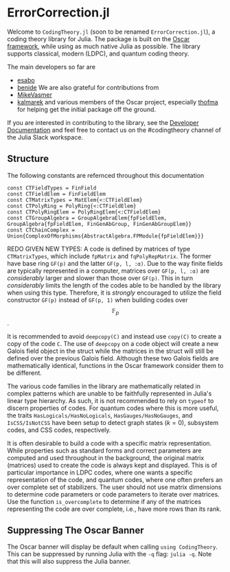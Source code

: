 # ErrorCorrection.jl

Welcome to `CodingTheory.jl` (soon to be renamed `ErrorCorrection.jl`), a coding theory library for Julia. The package is built on the [Oscar framework](https://docs.oscar-system.org/dev/), while using as much native Julia as possible. The library supports classical,  modern (LDPC), and quantum coding theory.

The main developers so far are
* [esabo](https://github.com/esabo)
* [benide](https://github.com/benide)
We are also grateful for contributions from
* [MikeVasmer](https://github.com/MikeVasmer)
* [kalmarek](https://github.com/kalmarek)
and various members of the Oscar project, especially [thofma](https://github.com/thofma) for helping get the initial package off the ground.

If you are interested in contributing to the library, see the [Developer Documentation](link) and feel free to contact us on the #codingtheory channel of the Julia Slack workspace.

## Structure

The following constants are refernced throughout this documentation
```
const CTFieldTypes = FinField
const CTFieldElem = FinFieldElem
const CTMatrixTypes = MatElem{<:CTFieldElem}
const CTPolyRing = PolyRing{<:CTFieldElem}
const CTPolyRingElem = PolyRingElem{<:CTFieldElem}
const CTGroupAlgebra = GroupAlgebraElem{fpFieldElem, GroupAlgebra{fpFieldElem, FinGenAbGroup, FinGenAbGroupElem}}
const CTChainComplex = Union{ComplexOfMorphisms{AbstractAlgebra.FPModule{fpFieldElem}}}
```
REDO GIVEN NEW TYPES:
A code is defined by matrices of type `CTMatrixTypes`, which include `fpMatrix` and `fqPolyRepMatrix`. The former have base ring `GF(p)` and the latter `GF(p, l, :α)`. Due to the way finite fields are typically represented in a computer, matrices over `GF(p, l, :α)` are *considerably* larger and slower than those over `GF(p)`. This in turn *considerably* limits the length of the codes able to be handled by the library when using this type. Therefore, it is *strongly* encouraged to utilize the field constructor `GF(p)` instead of `GF(p, 1)` when building codes over $$\mathbb{F}_p$$.

It is recommended to avoid `deepcopy(C)` and instead use `copy(C)` to create a copy of the code `C`. The use of `deepcopy` on a code object will create a new Galois field object in the struct while the matrices in the struct will still be defined over the previous Galois field. Although these two Galois fields are mathematically identical, functions in the Oscar framework consider them to be different.

The various code families in the library are mathematically related in complex patterns which are unable to be faithfully represented in Julia's linear type hierarchy. As such, it is not recommended to rely on `typeof` to discern properties of codes. For quantum codes where this is more useful, the traits `HasLogicals/HasNoLogicals`, `HasGauges/HasNoGauges`, and `IsCSS/IsNotCSS` have been setup to detect graph states ($k = 0$), subsystem codes, and CSS codes, respectively.

It is often desirable to build a code with a specific matrix representation. While properties such as standard forms and correct parameters are computed and used throughout in the background, the original matrix (matrices) used to create the code is always kept and displayed. This is of particular importance in LDPC codes, where one wants a specific representation of the code, and quantum codes, where one often prefers an over complete set of stabilizers. The user should not use matrix dimensions to determine code parameters or code parameters to iterate over matrices. Use the function `is_overcomplete` to determine if any of the matrices representing the code are over complete, i.e., have more rows than its rank.

## Suppressing The Oscar Banner

The Oscar banner will display be default when calling `using CodingTheory`. This can be suppressed by running Julia with the `-q` flag: `julia -q`. Note that this will also suppress the Julia banner.
